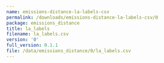 ```yaml
---
name: emissions-distance-la-labels-csv
permalink: /downloads/emissions-distance-la-labels-csv/0
package: emissions_distance
title: la_labels
filename: la_labels.csv
version: '0'
full_version: 0.1.1
file: /data/emissions_distance/0/la_labels.csv
---
```

